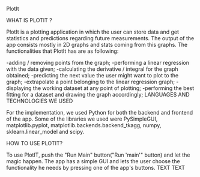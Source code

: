 PlotIt

WHAT IS PLOTIT ?

PlotIt is a plotting application in which the user can store data and get statistics and predictions regarding future measurements. The output of the app consists mostly in 2D graphs and stats coming from this graphs. The functionalities that PlotIt has are as following:

-adding / removing points from the graph;
-performing a linear regression with the data given;
-calculating the derivative / integral for the graph obtained;
-predicting the next value the user might want to plot to the graph;
-extrapolate a point belonging to the linear regression graph;
-displaying the working dataset at any point of plotting;
-performing the best fitting for a dataset and drawing the graph accordingly;
LANGUAGES AND TECHNOLOGIES WE USED

For the implementation, we used Python for both the backend and frontend of the app. Some of the libraries we used were PySimpleGUI, matplotlib.pyplot, matplotlib.backends.backend_tkagg, numpy, sklearn.linear_model and scipy.

HOW TO USE PLOTIT?

To use PlotIT, push the "Run Main" button("Run 'main'" button) and let the magic happen. The app has a simple GUI and lets the user choose the functionality he needs by pressing one of the app's buttons. TEXT TEXT
